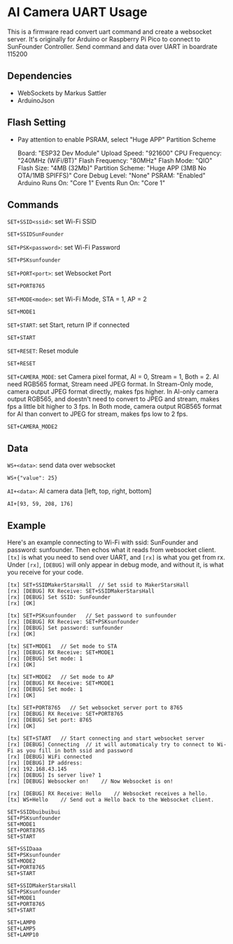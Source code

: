 # AI Camera UART Usage

This is a firmware read convert uart command and create a websocket server. It's originally for Arduino or Raspberry Pi Pico to connect to SunFounder Controller. Send command and data over UART in boardrate 115200

## Dependencies

 - WebSockets by Markus Sattler
 - ArduinoJson

## Flash Setting
- Pay attention to enable PSRAM, select "Huge APP" Partition Scheme

    Board: "ESP32 Dev Module"
    Upload Speed: "921600"
    CPU Frequency: "240MHz (WiFi/BT)"
    Flash Frequency: "80MHz"
    Flash Mode: "QIO"
    Flash Size: "4MB (32Mb)"
    Partition Scheme: "Huge APP (3MB No OTA/1MB SPIFFS)"
    Core Debug Level: "None"
    PSRAM: "Enabled"
    Arduino Runs On: "Core 1"
    Events Run On: "Core 1"

## Commands

`SET+SSID<ssid>`: set Wi-Fi SSID

```
SET+SSIDSunFounder
```

`SET+PSK<password>`: set Wi-Fi Password

```
SET+PSKsunfounder
```

`SET+PORT<port>`: set Websocket Port

```
SET+PORT8765
```

`SET+MODE<mode>`: set Wi-Fi Mode, STA = 1, AP = 2

```
SET+MODE1
```

`SET+START`: set Start, return IP if connected

```
SET+START
```

`SET+RESET`: Reset module

```
SET+RESET
```

`SET+CAMERA_MODE`: set Camera pixel format, AI = 0, Stream = 1, Both = 2. AI need RGB565 format, Stream need JPEG format. In Stream-Only mode, camera output JPEG format directly, makes fps higher. In AI-only camera output RGB565, and doestn't need to convert to JPEG and stream, makes fps a little bit higher to 3 fps. In Both mode, camera output RGB565 format for AI than convert to JPEG for stream, makes fps low to 2 fps.

```
SET+CAMERA_MODE2
```

## Data

`WS+<data>`: send data over websocket

```
WS+{"value": 25}
```

`AI+<data>`: AI camera data [left, top, right, bottom]

```
AI+[93, 59, 208, 176]
```

## Example

Here's an example connecting to Wi-Fi with ssid: SunFounder and password: sunfounder. Then echos what it reads from websocket client. `[tx]` is what you need to send over UART, and `[rx]` is what you get from rx. Under `[rx]`, `[DEBUG]` will only appear in debug mode, and without it, is what you receive for your code.

```
[tx] SET+SSIDMakerStarsHall  // Set ssid to MakerStarsHall
[rx] [DEBUG] RX Receive: SET+SSIDMakerStarsHall
[rx] [DEBUG] Set SSID: SunFounder
[rx] [OK]

[tx] SET+PSKsunfounder   // Set password to sunfounder
[rx] [DEBUG] RX Receive: SET+PSKsunfounder
[rx] [DEBUG] Set password: sunfounder
[rx] [OK]

[tx] SET+MODE1   // Set mode to STA
[rx] [DEBUG] RX Receive: SET+MODE1
[rx] [DEBUG] Set mode: 1
[rx] [OK]

[tx] SET+MODE2   // Set mode to AP
[rx] [DEBUG] RX Receive: SET+MODE1
[rx] [DEBUG] Set mode: 1
[rx] [OK]

[tx] SET+PORT8765   // Set websocket server port to 8765
[rx] [DEBUG] RX Receive: SET+PORT8765
[rx] [DEBUG] Set port: 8765
[rx] [OK]

[tx] SET+START   // Start connecting and start websocket server
[rx] [DEBUG] Connecting  // it will automaticaly try to connect to Wi-Fi as you fill in both ssid and password
[rx] [DEBUG] WiFi connected
[rx] [DEBUG] IP address:
[rx] 192.168.43.145
[rx] [DEBUG] Is server live? 1
[rx] [DEBUG] Websocker on!    // Now Websocket is on!

[rx] [DEBUG] RX Receive: Hello    // Websocket receives a hello.
[tx] WS+Hello    // Send out a Hello back to the Websocket client.
```

```
SET+SSIDbuibuibui
SET+PSKsunfounder
SET+MODE1
SET+PORT8765
SET+START

SET+SSIDaaa
SET+PSKsunfounder
SET+MODE2
SET+PORT8765
SET+START

SET+SSIDMakerStarsHall
SET+PSKsunfounder
SET+MODE1
SET+PORT8765
SET+START

SET+LAMP0
SET+LAMP5
SET+LAMP10
```
